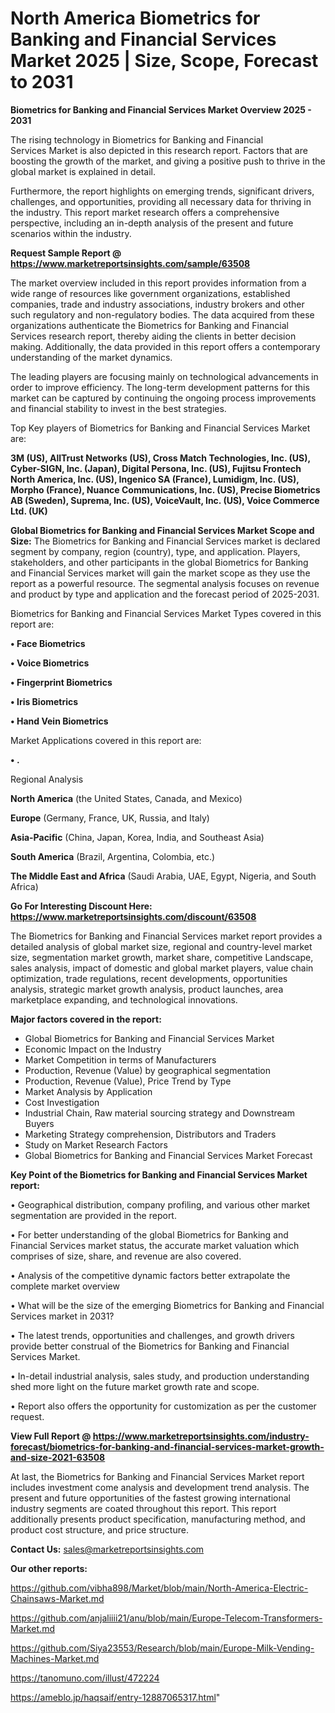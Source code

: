 # North America Biometrics for Banking and Financial Services Market 2025 | Size, Scope, Forecast to 2031

<Strong> Biometrics for Banking and Financial Services Market Overview 2025 - 2031</strong>

The rising technology in Biometrics for Banking and Financial Services Market is also depicted in this research report. Factors that are boosting the growth of the market, and giving a positive push to thrive in the global market is explained in detail.

Furthermore, the report highlights on emerging trends, significant drivers, challenges, and opportunities, providing all necessary data for thriving in the industry. This report market research offers a comprehensive perspective, including an in-depth analysis of the present and future scenarios within the industry.

<strong>Request Sample Report @ <a href=https://www.marketreportsinsights.com/sample/63508>https://www.marketreportsinsights.com/sample/63508</a></strong>

The market overview included in this report provides information from a wide range of resources like government organizations, established companies, trade and industry associations, industry brokers and other such regulatory and non-regulatory bodies. The data acquired from these organizations authenticate the Biometrics for Banking and Financial Services research report, thereby aiding the clients in better decision making. Additionally, the data provided in this report offers a contemporary understanding of the market dynamics.

The leading players are focusing mainly on technological advancements in order to improve efficiency. The long-term development patterns for this market can be captured by continuing the ongoing process improvements and financial stability to invest in the best strategies.

Top Key players of Biometrics for Banking and Financial Services Market are:

<strong>3M (US), AllTrust Networks (US), Cross Match Technologies, Inc. (US), Cyber-SIGN, Inc. (Japan), Digital Persona, Inc. (US), Fujitsu Frontech North America, Inc. (US), Ingenico SA (France), Lumidigm, Inc. (US), Morpho (France), Nuance Communications, Inc. (US), Precise Biometrics AB (Sweden), Suprema, Inc. (US), VoiceVault, Inc. (US), Voice Commerce Ltd. (UK)</strong>

<strong><b>Global Biometrics for Banking and Financial Services Market Scope and Size:</b></strong>
The Biometrics for Banking and Financial Services market is declared segment by company, region (country), type, and application. Players, stakeholders, and other participants in the global Biometrics for Banking and Financial Services market will gain the market scope as they use the report as a powerful resource. The segmental analysis focuses on revenue and product by type and application and the forecast period of 2025-2031.

Biometrics for Banking and Financial Services Market Types covered in this report are:

<strong>• Face Biometrics

• Voice Biometrics

• Fingerprint Biometrics

• Iris Biometrics

• Hand Vein Biometrics</strong>

Market Applications covered in this report are:

<strong>• .</strong> 

Regional Analysis

<strong>North America</strong> (the United States, Canada, and Mexico)

<strong>Europe</strong> (Germany, France, UK, Russia, and Italy)

<strong>Asia-Pacific</strong> (China, Japan, Korea, India, and Southeast Asia)

<strong>South America</strong> (Brazil, Argentina, Colombia, etc.)

<strong>The Middle East and Africa</strong> (Saudi Arabia, UAE, Egypt, Nigeria, and South Africa)

<strong>Go For Interesting Discount Here: <a href=https://www.marketreportsinsights.com/discount/63508>https://www.marketreportsinsights.com/discount/63508</a></strong>

The Biometrics for Banking and Financial Services market report provides a detailed analysis of global market size, regional and country-level market size, segmentation market growth, market share, competitive Landscape, sales analysis, impact of domestic and global market players, value chain optimization, trade regulations, recent developments, opportunities analysis, strategic market growth analysis, product launches, area marketplace expanding, and technological innovations.

<strong><b>Major factors covered in the report:</b></strong>
<ul>
  <li>Global Biometrics for Banking and Financial Services Market </li>
  <li>Economic Impact on the Industry</li>
  <li>Market Competition in terms of Manufacturers</li>
  <li>Production, Revenue (Value) by geographical segmentation</li>
  <li>Production, Revenue (Value), Price Trend by Type</li>
  <li>Market Analysis by Application</li>
  <li>Cost Investigation</li>
  <li>Industrial Chain, Raw material sourcing strategy and Downstream Buyers</li>
  <li>Marketing Strategy comprehension, Distributors and Traders</li>
  <li>Study on Market Research Factors</li>
  <li>Global Biometrics for Banking and Financial Services Market Forecast</li>
</ul>

<strong><b>Key Point of the Biometrics for Banking and Financial Services Market report:</b></strong>

• Geographical distribution, company profiling, and various other market segmentation are provided in the report.

• For better understanding of the global Biometrics for Banking and Financial Services market status, the accurate market valuation which comprises of size, share, and revenue are also covered.

• Analysis of the competitive dynamic factors better extrapolate the complete market overview

• What will be the size of the emerging Biometrics for Banking and Financial Services market in 2031?

• The latest trends, opportunities and challenges, and growth drivers provide better construal of the Biometrics for Banking and Financial Services Market.

• In-detail industrial analysis, sales study, and production understanding shed more light on the future market growth rate and scope.

• Report also offers the opportunity for customization as per the customer request.

<strong><b>View Full Report @ <a href=https://www.marketreportsinsights.com/industry-forecast/biometrics-for-banking-and-financial-services-market-growth-and-size-2021-63508>https://www.marketreportsinsights.com/industry-forecast/biometrics-for-banking-and-financial-services-market-growth-and-size-2021-63508</a></b></strong>


At last, the Biometrics for Banking and Financial Services Market report includes investment come analysis and development trend analysis. The present and future opportunities of the fastest growing international industry segments are coated throughout this report. This report additionally presents product specification, manufacturing method, and product cost structure, and price structure.

<strong>Contact Us:</strong>
sales@marketreportsinsights.com

<strong>Our other reports:</strong>

<a href=https://github.com/vibha898/Market/blob/main/North-America-Electric-Chainsaws-Market.md>https://github.com/vibha898/Market/blob/main/North-America-Electric-Chainsaws-Market.md</a>

<a href=https://github.com/anjaliiii21/anu/blob/main/Europe-Telecom-Transformers-Market.md>https://github.com/anjaliiii21/anu/blob/main/Europe-Telecom-Transformers-Market.md</a>

<a href=https://github.com/Siya23553/Research/blob/main/Europe-Milk-Vending-Machines-Market.md>https://github.com/Siya23553/Research/blob/main/Europe-Milk-Vending-Machines-Market.md</a>

<a href=https://tanomuno.com/illust/472224>https://tanomuno.com/illust/472224</a>

<a href=https://ameblo.jp/haqsaif/entry-12887065317.html>https://ameblo.jp/haqsaif/entry-12887065317.html</a>"
